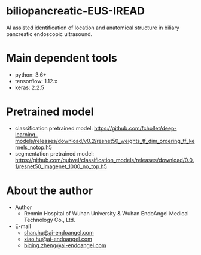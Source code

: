 # biliopancreatic-EUS-IREAD
AI assisted identification of location and anatomical structure in biliary pancreatic endoscopic ultrasound.

# Main dependent tools
* python: 3.6+
* tensorflow: 1.12.x
* keras: 2.2.5

# Pretrained model
* classification pretrained model: https://github.com/fchollet/deep-learning-models/releases/download/v0.2/resnet50_weights_tf_dim_ordering_tf_kernels_notop.h5
* segmentation pretrained model: https://github.com/qubvel/classification_models/releases/download/0.0.1/resnet50_imagenet_1000_no_top.h5

# About the author
* Author
  * Renmin Hospital of Wuhan University & Wuhan EndoAngel Medical Technology Co., Ltd.
* E-mail
  * shan.hu@ai-endoangel.com
  * xiao.hu@ai-endoangel.com
  * biqing.zheng@ai-endoangel.com
